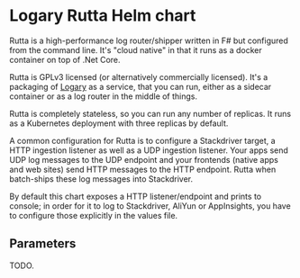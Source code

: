 # Logary Rutta Helm chart

Rutta is a high-performance log router/shipper written in F# but configured from the command line. It's "cloud native" in that it runs as a docker container on top of .Net Core.

Rutta is GPLv3 licensed (or alternatively commercially licensed). It's a packaging of [Logary](https://github.com/logary/logary) as a service, that you can run, either as a sidecar container or as a log router in the middle of things.

Rutta is completely stateless, so you can run any number of replicas. It runs as a Kubernetes deployment with three replicas by default.

A common configuration for Rutta is to configure a Stackdriver target, a HTTP ingestion listener as well as a UDP ingestion listener. Your apps send UDP log messages to the UDP endpoint and your frontends (native apps and web sites) send HTTP messages to the HTTP endpoint. Rutta when batch-ships these log messages into Stackdriver.

By default this chart exposes a HTTP listener/endpoint and prints to console; in order for it to log to Stackdriver, AliYun or AppInsights, you have to configure those explicitly in the values file.

## Parameters

TODO.
